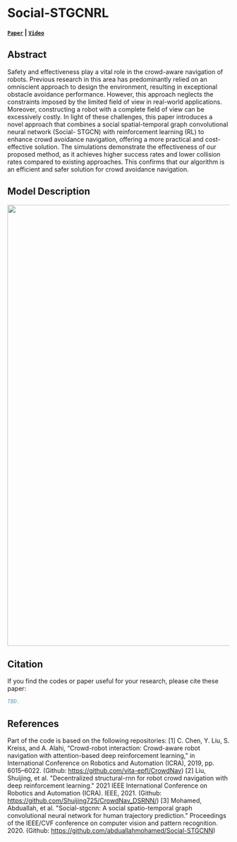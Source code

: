# Social-STGCNRL
**[`Paper`](https://ieeexplore.ieee.org/xpl/conhome/1802664/all-proceedings) | [`Video`](https://www.youtube.com/watch?v=zeqPHfoYtOI)**

## Abstract
Safety and effectiveness play a vital role in the crowd-aware navigation of robots. Previous research in this area has predominantly relied on an omniscient approach to design the environment, resulting in exceptional obstacle avoidance performance. However, this approach neglects the constraints imposed by the limited field of view in real-world applications. Moreover, constructing a robot with a complete field of view can be excessively costly. In light of these challenges, this paper introduces a novel approach that combines a social spatial-temporal graph convolutional neural network (Social- STGCN) with reinforcement learning (RL) to enhance crowd avoidance navigation, offering a more practical and cost-effective solution. The simulations demonstrate the effectiveness of our proposed method, as it achieves higher success rates and lower collision rates compared to existing approaches. This confirms that our algorithm is an efficient and safer solution for crowd avoidance navigation.

## Model Description
<img src="https://i.imgur.com/TZFGyAF.jpg" width="1000" />

## Citation
If you find the codes or paper useful for your research, please cite these paper:
```bibtex
TBD.
```

## References
Part of the code is based on the following repositories:
[1] C. Chen, Y. Liu, S. Kreiss, and A. Alahi, “Crowd-robot interaction: Crowd-aware robot navigation with attention-based deep reinforcement learning,” in International Conference on Robotics and Automation (ICRA), 2019, pp. 6015–6022.
(Github: https://github.com/vita-epfl/CrowdNav)
[2] Liu, Shuijing, et al. "Decentralized structural-rnn for robot crowd navigation with deep reinforcement learning." 2021 IEEE International Conference on Robotics and Automation (ICRA). IEEE, 2021.
(Github: https://github.com/Shuijing725/CrowdNav_DSRNN/)
[3] Mohamed, Abduallah, et al. "Social-stgcnn: A social spatio-temporal graph convolutional neural network for human trajectory prediction." Proceedings of the IEEE/CVF conference on computer vision and pattern recognition. 2020.
(Github: https://github.com/abduallahmohamed/Social-STGCNN)
